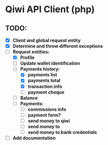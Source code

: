 # Qiwi API Client (php)

## TODO:
- [x] **Client and global request entity**
- [x] **Determine and throw different exceptions**
- [ ] **Request entities:**
  - [x] **Profile**
  - [ ] **Update wallet identification**
  - [ ] **Payments history:**
    - [x] **payments list**
    - [x] **payments total**
    - [x] **transaction info**
    - [ ] **payment cheque**
  - [ ] **Balance**
  - [ ] **Payments:**
    - [ ] **commissions info**
    - [ ] **payment form?**
    - [ ] **send money to qiwi**
    - [ ] **send money to**
    - [ ] **send money to bank credentials**
    
- [ ] **Add documentation**
